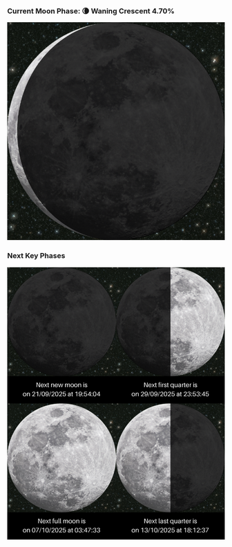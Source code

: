 ### Current Moon Phase: 🌘 Waning Crescent 4.70%
![Moon Phase](moonphase.png)
### Next Key Phases
![Gallery](gallery.png)